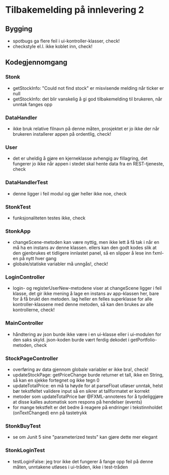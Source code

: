 # Tilbakemelding på innlevering 2

## Bygging

- spotbugs ga flere feil i ui-kontroller-klasser, check!
- checkstyle el.l. ikke koblet inn, check!

## Kodegjennomgang

### Stonk

- getStockInfo: "Could not find stock" er misvisende melding når ticker er null
- getStockInfo: det blir vanskelig å gi god tilbakemelding til brukeren, når unntak fanges opp

### DataHandler

- ikke bruk relative filnavn på denne måten, prosjektet er jo ikke der når brukeren installerer appen på ordentlig, check!

### User

- det er uheldig å gjøre en kjerneklasse avhengig av fillagring, det fungerer jo ikke når appen i stedet skal hente data fra en REST-tjeneste, check

### DataHandlerTest

- denne ligger i feil modul og gjør heller ikke noe, check

### StonkTest

- funksjonaliteten testes ikke, check

### StonkApp

- changeScene-metoden kan være nyttig, men ikke lett å få tak i når en må ha en instans av denne klassen. ellers kan den godt kodes slik at den gjenbrukes et tidligere innlastet panel, så en slipper å lese inn fxml-en på nytt hver gang
- globale/statiske variabler må unngås!, check!

### LoginController

- login- og registerUserNew-metodene viser at changeScene ligger i feil klasse, det gir ikke mening å lage en instans av app-klassen her, bare for å få brukt den metoden. lag heller en felles superklasse for alle kontroller-klassene med denne metoden, så kan den brukes av alle kontrollerne, check!

### MainController

- håndtering av json burde ikke være i en ui-klasse eller i ui-modulen for den saks skyld. json-koden burde vært ferdig dekodet i getPortfolio-metoden, check

### StockPageController

- overføring av data gjennom globale variabler er ikke bra!, check!
- updateStockPage: getPriceChange burde returner et tall, ikke en String, så kan en sjekke fortegnet og ikke tegn 0
- updateTotalPrice: en må ta høyde for at parseFloat utløser unntak, helst bør tekstfeltet validere input så en sikrer at tallformatet er korrekt
- metoder som updateTotalPrice bør @FXML-annoteres for å tydeliggjøre at disse kalles automatisk som respons på hendelser (events)
- for mange tekstfelt er det bedre å reagere på endringer i tekstinnholdet (onTextChanged) enn på tastetrykk

### StonkBuyTest

- se om Junit 5 sine "parameterized tests" kan gjøre dette mer elegant

### StonkLoginTest

- testLoginFalse: jeg tror ikke det fungerer å fange opp feil på denne måten, unntakene utløses i ui-tråden, ikke i test-tråden
